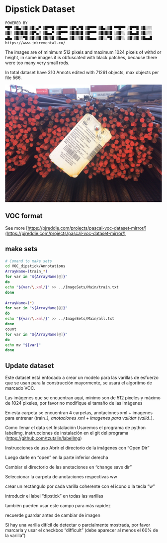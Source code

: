 # Dipstick Dataset

    POWERED BY
    ▀█▀ ▒█▄░▒█ ▒█░▄▀ ▒█▀▀█ ▒█▀▀▀ ▒█▀▄▀█ ▒█▀▀▀ ▒█▄░▒█ ▀▀█▀▀ ░█▀▀█ ▒█░░░
    ▒█░ ▒█▒█▒█ ▒█▀▄░ ▒█▄▄▀ ▒█▀▀▀ ▒█▒█▒█ ▒█▀▀▀ ▒█▒█▒█ ░▒█░░ ▒█▄▄█ ▒█░░░
    ▄█▄ ▒█░░▀█ ▒█░▒█ ▒█░▒█ ▒█▄▄▄ ▒█░░▒█ ▒█▄▄▄ ▒█░░▀█ ░▒█░░ ▒█░▒█ ▒█▄▄█
    https://www.inkremental.co/

The images are of minimum 512 pixels and maximum 1024 pixels of withd or height, in some images it is obfuscated with black patches, because there were too many very small rods.

In total dataset have 310 Annots edited with 71261 objects, max objects per file 566.

![VOC_dipstick/JPEGImages/train_image13.jpg](VOC_dipstick/JPEGImages/train_image13.jpg)

## VOC format

See more [https://pjreddie.com/projects/pascal-voc-dataset-mirror/](https://pjreddie.com/projects/pascal-voc-dataset-mirror/)

## make sets

``` bash
# Comand to make sets
cd VOC_dipstick/Annotations
ArrayName=(train_*)
for var in "${ArrayName[@]}"
do
echo "${var/\.xml/}" >> ../ImageSets/Main/train.txt
done

ArrayName=(*)
for var in "${ArrayName[@]}"
do
echo "${var/\.xml/}" >> ../ImageSets/Main/all.txt
done
count 
for var in "${ArrayName[@]}"
do
echo mv "${var}"
done

```

## Update dataset

Este dataset está enfocado a crear un modelo para las varillas de esfuerzo que se usan para la construcción mayormente, se usará el algoritmo de marcado VOC.

Las imágenes que se encuentran aquí, minimo son de 512 pixeles y máximo de 1024 pixeles, por favor no modifique el tamaño de las imágenes 

En esta carpeta se encuentran 4 carpetas, anotaciones xml + imagenes para entrenar (train_*),  anotaciones xml + imagenes para validar (valid_*).

Como llenar el data set
Instalación
Usaremos el programa de python labelImg, instrucciones de instalación en el git del programa (https://github.com/tzutalin/labelImg)

Instrucciones de uso
Abrir el directorio de la imágenes con “Open Dir”

Luego darle en “open” en la parte inferior derecha

Cambiar el directorio de las anotaciones en “change save dir”

Seleccionar la carpeta de anotaciones respectivas ww

crear un rectángulo por cada varilla coherente con el icono o la tecla “w”

introducir el label “dipstick” en todas las varillas

también pueden usar este campo para más rapidez

recuerde guardar antes de cambiar de imagen

Si hay una varilla difícil de detectar o parcialmente mostrada, por favor marcarla y usar el checkbox “difficult” (debe aparecer al menos el 60% de la varilla”)